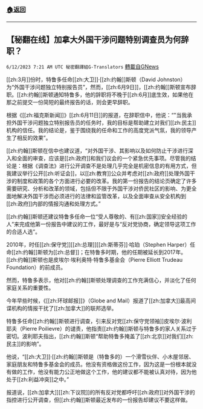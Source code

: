###  [:house:返回](README.md)
---


## 【秘翻在线】加拿大外国干涉问题特别调查员为何辞职？
`6/12/2023 7:21 AM UTC 秘密翻譯組G-Translators` [轉載自GNews](https://gnews.org/articles/1377100)

[[zh:3月]]份时，特鲁多任命[[zh:大卫]]·[[zh:约翰]]斯顿（David Johnston）为“外国干涉问题独立特别报告员”，然而，[[zh:6月9日]]，[[zh:约翰]]斯顿宣布辞职。[[zh:约翰]]斯顿通知特鲁多，他的辞职将不晚于[[zh:6月]]底生效，如果他在那之前提交一份简短的最终报告的话，则会更早辞职。

根据《[[zh:福克斯新闻]]》[[zh:6月11日]]的报道，在辞职信中，他说：“"当我承担外国干涉问题独立特别报告员的任务时，我的目标是帮助建立对我们[[zh:民主]]机构的信任。我的结论是，鉴于围绕我的任命和工作的高度党派气氛，我的领导产生了相反的效果”。

[[zh:约翰]]斯顿在信中也建议道，“对外国干涉、其影响以及如何防止干涉进行深入和全面的审查，应该是[[zh:政府]]和我们议会的一个紧急优先事项。尽管我的结论是：根据《调查法》进行公开调查不是处理几乎完全是机密信息的有用方式，但我建议举行公开[[zh:听证会]]，以[[zh:教育]]公众并考虑对[[zh:政府]]处理外国干涉的制度和政策的各个方面进行必要的改革。我的第一份报告的结论页确定了许多需要研究、分析和改革的领域，包括但不限于外国干涉对侨民社区的影响、为更全面地解决外国干涉而必须进行的法律和监管改革，以及全面审查从安全机构到[[zh:政府]]内部的情报沟通和处理方式。”

[[zh:约翰]]斯顿还建议特鲁多任命一位“受人尊敬的、有[[zh:国家]]安全经验的人”来完成他第一份报告中建议的工作，最好是与“反对党协商，确定领导这项工作的合适人选”。

2010年，时任[[zh:保守党]][[zh:总理]][[zh:斯蒂芬]]·哈珀（Stephen Harper）任命[[zh:约翰]]斯顿为[[zh:总督]]；在特鲁多时期，他的任期被延长到2017年。[[zh:约翰]]斯顿也是皮埃尔·埃利奥特·特鲁多基金会（Pierre Elliott Trudeau Foundation）的前成员。

然而，特鲁多表示，他对[[zh:约翰]]斯顿处理调查的工作充满信心，并淡化了任何家庭关系的重要性。

今年早些时候，《[[zh:环球邮报]]》（Globe and Mail）报道了[[zh:加拿大]]最高间谍机构的情报干扰了[[zh:加拿大]]的联邦选举。

特鲁多任命[[zh:约翰]]斯顿进行调查，引来反对党[[zh:保守党领袖]]皮埃尔·波利耶夫（Pierre Poilievre）的谴责，他指责[[zh:约翰]]斯顿与特鲁多的家人关系过于密切。波利耶夫指出，[[zh:约翰]]斯顿“帮助特鲁多掩盖了[[zh:北京]]对我们[[zh:民主]]的影响”。

他说，“[[zh:大卫]]·[[zh:约翰]]斯顿是（特鲁多的）一个滑雪伙伴、小木屋邻居、家庭朋友和特鲁多基金会的成员。他没有资格做这份工作，因为这是一份根本就没有做的工作，他没有能力公正地做这个工作，他的建议都不能被认真对待，因为他处于[[zh:利益冲突]]之中。”

报道说，[[zh:加拿大]][[zh:下议院]]的所有反对党都呼吁[[zh:政府]]对外国干涉的指控进行公开调查，但[[zh:约翰]]斯顿最近发布的一份报告却建议不要这样做。
